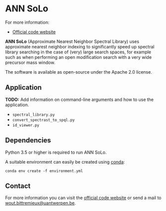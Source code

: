 ANN SoLo
========

For more information:

* [Official code website](https://github.com/bittremieux/ANN-SoLo)

**ANN SoLo** (Approximate Nearest Neighbor Spectral Library) uses approximate nearest neighbor indexing to significantly speed up spectral library searching in the case of (very) large search spaces, for example such as when performing an open modification search with a very wide precursor mass window.

The software is available as open-source under the Apache 2.0 license.

Application
-----------

**TODO:** Add information on command-line arguments and how to use the application.

- `spectral_library.py`
- `convert_spectrast_to_spql.py`
- `id_viewer.py`

Dependencies
------------

Python 3.5 or higher is required to run ANN SoLo.

A suitable environment can easily be created using [conda](https://conda.io/):

    conda env create -f environment.yml

Contact
-------

For more information you can visit the [official code website](https://github.com/bittremieux/ANN-SoLo) or send a mail to <wout.bittremieux@uantwerpen.be>.
